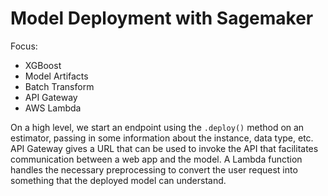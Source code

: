 # Model Deployment with Sagemaker

Focus:
* XGBoost
* Model Artifacts
* Batch Transform
* API Gateway
* AWS Lambda

On a high level, we start an endpoint using the `.deploy()` method on an estimator, passing in some information about the instance, data type, etc. API Gateway gives a URL that can be used to invoke the API that facilitates communication between a web app and the model. A Lambda function handles the necessary preprocessing to convert the user request into something that the deployed model can understand.
